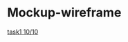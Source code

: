 # Mockup-wireframe
[task1 10/10](https://miro.com/app/board/uXjVPPXRU3s=/?share_link_id=325545772645)
